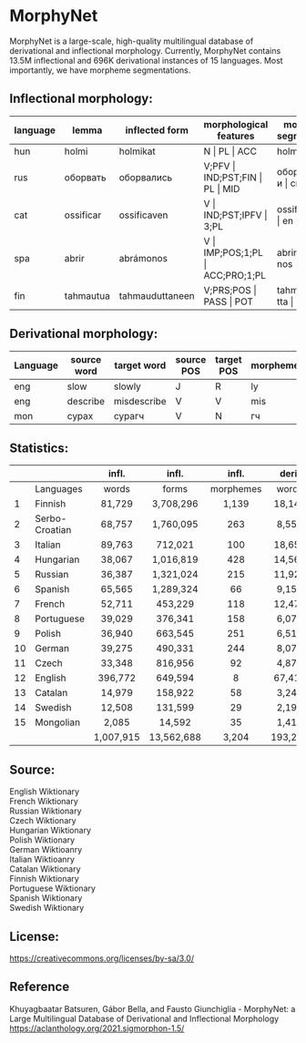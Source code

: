 # MorphyNet

MorphyNet is a large-scale, high-quality multilingual database of derivational and inflectional morphology. Currently, MorphyNet contains 13.5M inflectional and 696K derivational instances of 15 languages. Most importantly, we have morpheme segmentations.   

## Inflectional morphology:

|language| lemma |	inflected form |  morphological features | morpheme segmentation|
| --- | --- |	--- | --- | --- |
|hun|holmi| holmikat| N \| PL \| ACC	| holmi \| k \| at |
|rus|оборвать| оборвались | V;PFV \| IND;PST;FIN \| PL \| MID | оборвать \| л \| и \| сь |
|cat|ossificar|ossificaven| V \| IND;PST;IPFV \| 3;PL | ossificar \| ava \| en|
|spa|abrir|abrámonos| V \| IMP;POS;1;PL \| ACC;PRO;1;PL	| abrir \| amos \| nos|
|fin|tahmautua|tahmauduttaneen| V;PRS;POS \| PASS \| POT | tahmaudu \| tta \| neen |

## Derivational morphology:

| Language | source word | target word | source POS | target POS | morpheme | type   |
|----------|-------------|-------------|------------|------------|-------|--------|
| eng      | slow        | slowly      | J          | R          | ly    | suffix |
| eng      | describe    | misdescribe | V          | V          | mis   | prefix |
| mon      | сурах       | сурагч      | V          | N          | гч    | suffix |


## Statistics:

|    |                |  infl.  |    infl.   |   infl.   |  deri.  |   deri. |   deri.   |            |
|----|----------------|:-------:|:----------:|:---------:|:-------:|--------:|:---------:|-----------:|
|    | Languages      |  words  |    forms   | morphemes |  words  |  forms  | morphemes |    total   |
| 1  | Finnish        |    81,729 |  3,708,296 |     1,139 |  18,142 |  36,843 |       446 |  3,745,139 |
| 2  | Serbo-Croatian |    68,757 |  1,760,095 |       263 |   8,553 |   4,916 |       429 |  1,765,011 |
| 3  | Italian        |    89,763 |    712,021 |       100 |  18,650 |  58,848 |       749 |    770,869 |
| 4  | Hungarian      |    38,067 |  1,016,819 |       428 |  14,566 |  28,177 |       832 |  1,044,996 |
| 5  | Russian        |    36,387 |  1,321,024 |       215 |  11,922 |  93,039 |       575 |  1,414,063 |
| 6  | Spanish        |    65,565 |  1,289,324 |        66 |   9,159 |  25,080 |       490 |  1,314,404 |
| 7  | French         |    52,711 |    453,229 |       118 |  12,473 |  72,952 |       636 |    526,181 |
| 8  | Portuguese     |    39,029 |    376,341 |       158 |   6,076 |  11,774 |       387 |    388,115 |
| 9  | Polish         |    36,940 |    663,545 |       251 |   6,518 |  58,711 |       405 |    722,256 |
| 10 | German         |    39,275 |    490,331 |       244 |   8,070 |  29,381 |       465 |    519,712 |
| 11 | Czech          |    33,348 |    816,956 |        92 |   4,875 |  32,336 |       318 |    849,292 |
| 12 | English        |   396,772 |    649,594 |         8 |  67,412 | 225,131 |     2,445 |    874,725 |
| 13 | Catalan        |    14,979 |    158,922 |        58 |   3,244 |   8,018 |       220 |    166,940 |
| 14 | Swedish        |    12,508 |    131,599 |        29 |   2,190 |   9,244 |       217 |    140,843 |
| 15 | Mongolian      |     2,085 |     14,592 |        35 |   1,410 |   1,629 |       229 |     16,221 |
|    |                | 1,007,915 | 13,562,688 |     3,204 | 193,260 | 696,079 |     8,843 | 14,258,767 |
## Source:
English Wiktionary <br />
French Wiktionary <br />
Russian Wiktionary <br />
Czech Wiktionary <br />
Hungarian Wiktionary <br />
Polish Wiktionary <br />
German Wiktioanry <br />
Italian Wiktioanry <br />
Catalan Wiktionary <br />
Finnish Wiktionary <br />
Portuguese Wiktionary <br />
Spanish Wiktionary <br />
Swedish Wiktionary <br />


## License: 
https://creativecommons.org/licenses/by-sa/3.0/



## Reference
Khuyagbaatar Batsuren, Gábor Bella, and Fausto Giunchiglia - MorphyNet: a Large Multilingual Database of Derivational and Inflectional Morphology
https://aclanthology.org/2021.sigmorphon-1.5/
